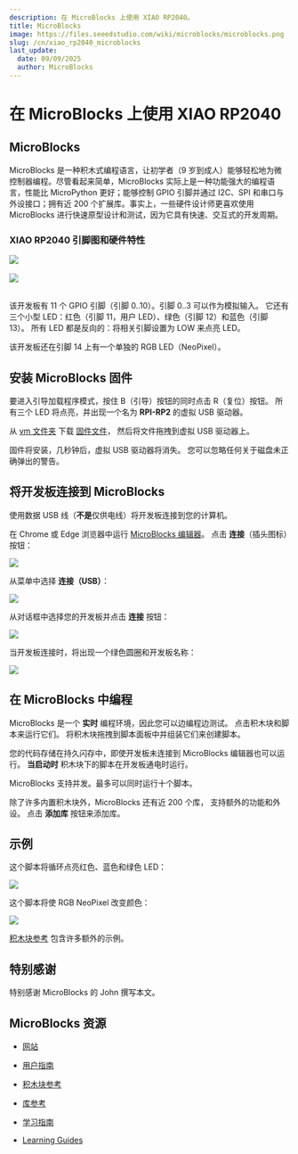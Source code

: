```yaml
---
description: 在 MicroBlocks 上使用 XIAO RP2040。
title: MicroBlocks
image: https://files.seeedstudio.com/wiki/microblocks/microblocks.png
slug: /cn/xiao_rp2040_microblocks
last_update:
  date: 09/09/2025
  author: MicroBlocks
---
```


# 在 MicroBlocks 上使用 XIAO RP2040


## MicroBlocks

MicroBlocks 是一种积木式编程语言，让初学者（9 岁到成人）能够轻松地为微控制器编程。尽管看起来简单，MicroBlocks 实际上是一种功能强大的编程语言，性能比 MicroPython 更好；能够控制 GPIO 引脚并通过 I2C、SPI 和串口与外设接口；拥有近 200 个扩展库。事实上，一些硬件设计师更喜欢使用 MicroBlocks 进行快速原型设计和测试，因为它具有快速、交互式的开发周期。

### XIAO RP2040 引脚图和硬件特性

<div style={{textAlign:'center'}}><img src="https://files.seeedstudio.com/wiki/microblocks/xiao-rp2040-overview.jpg" style={{width:600, height:'auto'}}/></div><br />

<div style={{textAlign:'center'}}><img src="https://files.seeedstudio.com/wiki/microblocks/xiao-rp2040-pinout.png" style={{width:700, height:'auto'}}/></div><br />

该开发板有 11 个 GPIO 引脚（引脚 0..10）。引脚 0..3 可以作为模拟输入。
它还有三个小型 LED：红色（引脚 11，用户 LED）、绿色（引脚 12）和蓝色（引脚 13）。
所有 LED 都是反向的：将相关引脚设置为 LOW 来点亮 LED。

该开发板还在引脚 14 上有一个单独的 RGB LED（NeoPixel）。

## 安装 MicroBlocks 固件

要进入引导加载程序模式，按住 B（引导）按钮的同时点击 R（复位）按钮。
所有三个 LED 将点亮，并出现一个名为 **RPI-RP2** 的虚拟 USB 驱动器。

从 [vm 文件夹](https://microblocks.fun/downloads/latest/vm) 下载 [固件文件](https://microblocks.fun/downloads/latest/vm/vm_xiao_rp2040.uf2)，
然后将文件拖拽到虚拟 USB 驱动器上。

固件将安装，几秒钟后，虚拟 USB 驱动器将消失。
您可以忽略任何关于磁盘未正确弹出的警告。

## 将开发板连接到 MicroBlocks

使用数据 USB 线（**不是**仅供电线）将开发板连接到您的计算机。

在 Chrome 或 Edge 浏览器中运行 [MicroBlocks 编辑器](https://microblocks.fun/run/microblocks.html)。
点击 **连接**（插头图标）按钮：

<div style={{textAlign:'center'}}><img src="https://files.seeedstudio.com/wiki/microblocks/connect-button.png" style={{width:200, height:'auto'}}/></div>

从菜单中选择 **连接（USB）**：

<div style={{textAlign:'center'}}><img src="https://files.seeedstudio.com/wiki/microblocks/connect-menu.png" style={{width:200, height:'auto'}}/></div>

从对话框中选择您的开发板并点击 **连接** 按钮：

<div style={{textAlign:'center'}}><img src="https://files.seeedstudio.com/wiki/microblocks/connect-dialog-rp2040.png" style={{width:400, height:'auto'}}/></div>

当开发板连接时，将出现一个绿色圆圈和开发板名称：

<div style={{textAlign:'center'}}><img src="https://files.seeedstudio.com/wiki/microblocks/connected-rp2040.png" style={{width:200, height:'auto'}}/></div>

## 在 MicroBlocks 中编程

MicroBlocks 是一个 **实时** 编程环境，因此您可以边编程边测试。
点击积木块和脚本来运行它们。
将积木块拖拽到脚本面板中并组装它们来创建脚本。

您的代码存储在持久闪存中，即使开发板未连接到 MicroBlocks 编辑器也可以运行。
**当启动时** 积木块下的脚本在开发板通电时运行。

MicroBlocks 支持并发。最多可以同时运行十个脚本。

除了许多内置积木块外，MicroBlocks 还有近 200 个库，
支持额外的功能和外设。
点击 **添加库** 按钮来添加库。

## 示例

这个脚本将循环点亮红色、蓝色和绿色 LED：

<div style={{textAlign:'center'}}><img src="https://files.seeedstudio.com/wiki/microblocks/xiao-three-led-blink.png" style={{width:300, height:'auto'}}/></div>

这个脚本将使 RGB NeoPixel 改变颜色：

<div style={{textAlign:'center'}}><img src="https://files.seeedstudio.com/wiki/microblocks/xiao-rp2040-neopixel.png" style={{width:300, height:'auto'}}/></div>

[积木块参考](https://wiki.microblocks.fun/en/reference_manual)
包含许多额外的示例。

## 特别感谢

特别感谢 MicroBlocks 的 John 撰写本文。

## MicroBlocks 资源

- [网站](https://microblocks.fun)

- [用户指南](https://wiki.microblocks.fun/en/ide)

- [积木块参考](https://wiki.microblocks.fun/en/reference_manual)

- [库参考](https://wiki.microblocks.fun/en/libraries)

- [学习指南](https://learn.microblocks.fun)

- [Learning Guides](https://learn.microblocks.fun)
